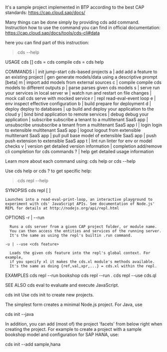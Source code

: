 It's a sample project implemented in BTP according to the best CAP standards: https://cap.cloud.sap/docs/

Many things can be done simply by providing cds add command. Instruction how to use the command you can find in official documentation: https://cap.cloud.sap/docs/tools/cds-cli#data

here you can find part of this instruction:
> cds --help

USAGE
    cds <command> [<args>]
    cds <src>  =  cds compile <src>
    cds        =  cds help

COMMANDS
    i | init        jump-start cds-based projects
    a | add         add a feature to an existing project
      | gen         generate models/data using a descriptive prompt [beta]
    m | import      add models from external sources
    c | compile     compile cds models to different outputs
    p | parse       parses given cds models
    s | serve       run your services in local server
    w | watch       run and restart on file changes
      | mock        call cds serve with mocked service
    r | repl        read-eval-event loop
    e | env         inspect effective configuration
    b | build       prepare for deployment
    d | deploy      deploy to databases
      | up          build and deploy your application to the cloud
    y | bind        bind application to remote services
      | debug       debug your application
      | subscribe   subscribe a tenant to a multitenant SaaS app
      | unsubscribe unsubscribe a tenant from a multitenant SaaS app
    l | login       login to extensible multitenant SaaS app
      | logout      logout from extensible multitenant SaaS app
      | pull        pull base model of extensible SaaS app
      | push        push extension to extensible SaaS app
    t | lint        run linter for env or model checks
    v | version     get detailed version information
      | completion  add/remove cli completion for cds commands
    ? | help        get detailed usage information

  Learn more about each command using:
  cds help <command> or
  cds <command> --help


  Use cds help <command> or cds <command> ? to get specific help:

> cds repl --help

SYNOPSIS
    cds repl [ <options> ]

    Launches into a read-eval-print-loop, an interactive playground to
    experiment with cds' JavaScript APIs. See documentation of Node.js'
    REPL for details at http://nodejs.org/api/repl.html

OPTIONS
    -r | --run <project>

      Runs a cds server from a given CAP project folder, or module name.
      You can then access the entities and services of the running server.
      It's the same as using the repl's builtin .run command.

    -u | --use <cds feature>

      Loads the given cds feature into the repl's global context. For example,
      if you specify xl it makes the cds.xl module's methods available.
      It's the same as doing {ref,val,xpr,...} = cds.xl within the repl.

EXAMPLES
    cds repl --run bookshop
    cds repl --run .
    cds repl --use cds.ql

SEE ALSO
    cds eval  to evaluate and execute JavaScript.
    


cds init
Use cds init to create new projects.

The simplest form creates a minimal Node.js project. For Java, use


cds init --java


In addition, you can add (most of) the project 'facets' from below right when creating the project. For example to create a project with a sample bookshop model and configuration for SAP HANA, use:


cds init --add sample,hana